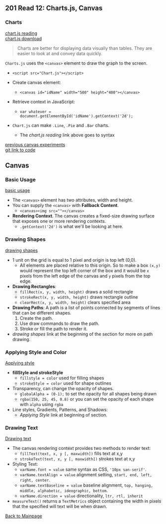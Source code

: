 ## 201 Read 12: Charts.js, Canvas


### Charts
[chart.js reading](https://www.webdesignerdepot.com/2013/11/easily-create-stunning-animated-charts-with-chart-js/)<br>
[chart.js download](https://www.chartjs.org/docs/latest/)

> Charts are better for displaying data visually than tables.  They are easier to look at and convey data quickly.

`Charts.js` uses the `<canvas>` element to draw the graph to the screen.
  + `<script src="Chart.js"></script>`

+ Create canvas element:
  + `<canvas id="idName" width="500" height="400"></canvas>`
+ Retrieve context in JavaScript:
  + `var whatever = document.getElementById('idName').getContext('2d');`
+ `Chart.js` can make `.Line`, `.Pie` and `.Bar` charts.
  + The *chart.js reading* link above goes to syntax

[previous canvas experiments](https://scottfalbo.github.io/testing-lab/html/box-mover.html)<br>
[git link to code](https://github.com/scottfalbo/testing-lab/blob/master/js/box-mover.js)


## Canvas

### Basic Usage
[basic usage](https://developer.mozilla.org/en-US/docs/Web/API/Canvas_API/Tutorial/Basic_usage)

+ The `<canvas>` element has two attributes, width and height.
+ You can supply the `<canvas>` with **Fallback Content**.
  + `<canvas><img src=""></canvas>`
+ **Rendering Context**.  The canvas creates a fixed-size drawing surface that exposes one or more rendering contexts.
  + `.getContext('2d')` is what we'll be looking at here.


### Drawing Shapes
[drawing shapes](https://developer.mozilla.org/en-US/docs/Web/API/Canvas_API/Tutorial/Drawing_shapes)

+ 1 unit on the grid is equal to 1 pixel and origin is top left (0,0).
  + All elements are placed relative to this origin.  So to make a box `(x,y)` would represent the top left corner of the box and it would be `x` pixels from the left edge of the canvas and `y` pixels from the top edge.
+ **Drawing Rectangles**:
  + `fillRect(x, y, width, height)` draws a solid rectangle
  + `strokeRect(x, y, width, height)` draws rectangle outline
  + `clearRect(x, y, width, height)` clears specified area
+ **Drawing Paths**: A path is a list of points connected by segments of lines that can be different shapes.
  1. Create the path.
  2. Use draw commands to draw the path.
  3. Stroke or fill the path to render it.
+ *drawing shapes* link at the beginning of the section for more on path drawing.

### Applying Style and Color
[Applying style](https://developer.mozilla.org/en-US/docs/Web/API/Canvas_API/Tutorial/Applying_styles_and_colors)

+ **fillStyle and strokeStyle**
  + `fillstyle = color` used for filling shapes
  + `strokeStyle = color` used for shape outlines
+ Transparency, can change the opacity of shapes.
  + `globalAlpha = (0-1);` to set the opacity for all shapes being drawn
  + `rgba(150, 25, 45, 0.8)` or you can set the opacity of each shape with `alpha` using `rgba`
+ Line styles, Gradients, Patterns, and Shadows:
  + *Applying Style* link at beginning of section.


### Drawing Text
[Drawing text](https://developer.mozilla.org/en-US/docs/Web/API/Canvas_API/Tutorial/Drawing_text)

+ The canvas rendering context provides two methods to render text:
  + `fillText(text, x, y [, maxwidth])` fills text at x,y
  + `strokeText(text, x, y [, maxwidth])` strokes text at x,y
+ Styling Text:
  + `varName.font = value` same syntax as CSS, `'10px san-serif'`.
  + `varName.textAlign = value` alignment setting, `start, end, left, right, center`.
  + `varName.textBaseline = value` baseline alignment, `top, hanging, middle, alphabetic, ideographic, bottom`.
  + `varName.direction = value` directionality, `ltr, rtl, inherit`
+ `measureText()` returns a `TextMetrics` object containing the width in pixels that the specified will text will be when drawn.

[Back to Mainpage](../code-fellows.md)<br>
